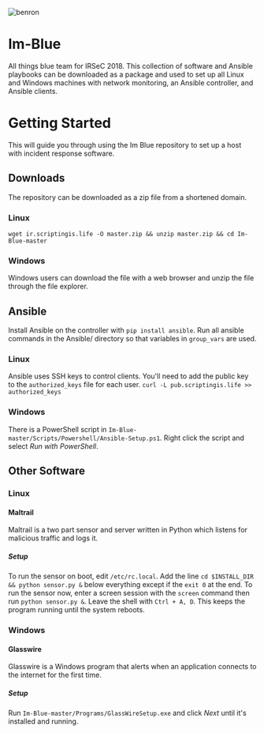 ![benron](https://i.imgur.com/3cNBrYC.png)

# Im-Blue
All things blue team for IRSeC 2018. This collection of software and Ansible playbooks can be downloaded as a package and used to set up all Linux and Windows machines with network monitoring, an Ansible controller, and Ansible clients.

# Getting Started
This will guide you through using the Im Blue repository to set up a host with incident response software.

## Downloads
The repository can be downloaded as a zip file from a shortened domain.
### Linux
`wget ir.scriptingis.life -O master.zip && unzip master.zip && cd Im-Blue-master`

### Windows
Windows users can download the file with a web browser and unzip the file through the file explorer.

## Ansible

Install Ansible on the controller with `pip install ansible`.
Run all ansible commands in the Ansible/ directory so that variables in `group_vars` are used.

### Linux
Ansible uses SSH keys to control clients. You'll need to add the public key to the `authorized_keys` file for each user.
`curl -L pub.scriptingis.life >> authorized_keys`

### Windows
There is a PowerShell script in `Im-Blue-master/Scripts/Powershell/Ansible-Setup.ps1`.
Right click the script and select _Run with PowerShell_.

## Other Software
### Linux
#### Maltrail
Maltrail is a two part sensor and server written in Python which listens for malicious traffic and logs it.
##### Setup
To run the sensor on boot, edit `/etc/rc.local`. Add the line `cd $INSTALL_DIR && python sensor.py &` below everything except if the `exit 0` at the end.
To run the sensor now, enter a screen session with the `screen` command then run `python sensor.py &`. Leave the shell with `Ctrl + A, D`. This keeps the program running until the system reboots.

### Windows
#### Glasswire
Glasswire is a Windows program that alerts when an application connects to the internet for the first time.
##### Setup
Run `Im-Blue-master/Programs/GlassWireSetup.exe` and click _Next_ until it's installed and running.
